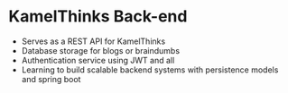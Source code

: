 # KamelThinks Back-end
* Serves as a REST API for KamelThinks
* Database storage for blogs or braindumbs
* Authentication service using JWT and all
* Learning to build scalable backend systems with persistence models and spring boot
